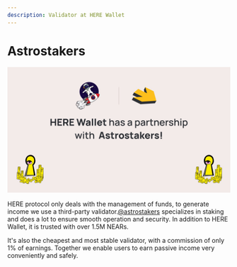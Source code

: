 ```yaml
---
description: Validator at HERE Wallet
---
```


# Astrostakers

![](<../.gitbook/assets/image (1).png>)

HERE protocol only deals with the management of funds, to generate income we use a third-party validator.[@astrostakers](https://twitter.com/astrostakers) specializes in staking and does a lot to ensure smooth operation and security. In addition to HERE Wallet, it is trusted with over 1.5M NEARs.



It's also the cheapest and most stable validator, with a commission of only 1% of earnings. Together we enable users to earn passive income very conveniently and safely.
